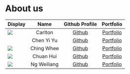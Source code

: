 # About us

Display |  Name   | Github Profile | Portfolio 
--------|:-------:|:--------------:|:---------:
![](https://via.placeholder.com/100.png?text=Photo) | Carlton | [Github](https://github.com/Carlton369) | [Portfolio](docs/team/johndoe.md)
![]() | Chen Yi Yu | [Github](https://github.com/J030104) | [Portfolio]()
![](https://via.placeholder.com/100.png?text=Photo) | Ching Whee | [Github](https://github.com/ChingWhee) | [Portfolio](docs/team/johndoe.md)
![](https://via.placeholder.com/100.png?text=Photo) | Chuan Hui | [Github](https://github.com/) | [Portfolio](docs/team/johndoe.md)
![](https://via.placeholder.com/100.png?text=Photo) | Ng Weiliang | [Github](https://github.com/ChingWhee) | [Portfolio](docs/team/johndoe.md)


